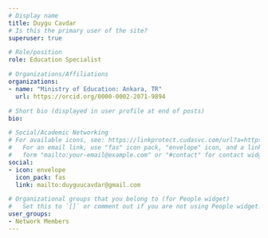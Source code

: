 ```yaml
---
# Display name
title: Duygu Cavdar
# Is this the primary user of the site?
superuser: true

# Role/position
role: Education Specialist

# Organizations/Affiliations
organizations:
- name: "Ministry of Education: Ankara, TR"
  url: https://orcid.org/0000-0002-2071-9894

# Short bio (displayed in user profile at end of posts)
bio: 

# Social/Academic Networking
# For available icons, see: https://linkprotect.cudasvc.com/url?a=https%3a%2f%2fsourcethemes.com%2facademic%2fdocs%2fpage-builder%2f%23icons&c=E,1,03Q55I8O6D-V-MsaI5i3Th7UvGHpRVj6l4dANOBXiQaBRckWF-Uxi40d1B8mh5T88rS8FWL6R2UVO5-e4mDAmzVU5C2FJcU0kEkb6Qi2tyc,&typo=1
#   For an email link, use "fas" icon pack, "envelope" icon, and a link in the
#   form "mailto:your-email@example.com" or "#contact" for contact widget.
social:
- icon: envelope
  icon_pack: fas
  link: mailto:duyguucavdar@gmail.com

# Organizational groups that you belong to (for People widget)
#   Set this to `[]` or comment out if you are not using People widget.
user_groups:
- Network Members
---
```


